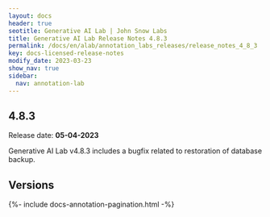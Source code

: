 ```yaml
---
layout: docs
header: true
seotitle: Generative AI Lab | John Snow Labs
title: Generative AI Lab Release Notes 4.8.3
permalink: /docs/en/alab/annotation_labs_releases/release_notes_4_8_3
key: docs-licensed-release-notes
modify_date: 2023-03-23
show_nav: true
sidebar:
  nav: annotation-lab
---
```


<div class="h3-box" markdown="1">

## 4.8.3

Release date: **05-04-2023**

Generative AI Lab v4.8.3 includes a bugfix related to restoration of database backup. 

</div><div class="prev_ver h3-box" markdown="1">

## Versions

</div>

{%- include docs-annotation-pagination.html -%}